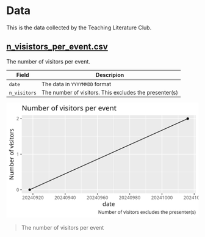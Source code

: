 # Data

This is the data collected by the Teaching Literature Club.

## [n_visistors_per_event.csv](n_visistors_per_event.csv)

The number of visitors per event.

Field       |Descripion
------------|------------------------------------------------------
`date`      |The data in `YYYYMMDD` format
`n_visitors`|The number of visitors. This excludes the presenter(s)

![The number of visitors per event](n_visitors_per_event.png)

> The number of visitors per event
